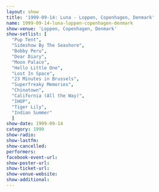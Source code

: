 ```yaml
---
layout: show
title: '1999-09-14: Luna - Loppen, Copenhagen, Denmark'
name: 1999-09-14-luna-loppen-copenhagen-denmark
show-venue: 'Loppen, Copenhagen, Denmark'
show-setlist: [
  "Pup Tent",
  "Sideshow By The Seashore",
  "Bobby Peru",
  "Dear Diary",
  "Moon Palace",
  "Hello Little One",
  "Lost In Space",
  "23 Minutes in Brussels",
  "Superfreaky Memories",
  "Chinatown",
  "California (All the Way)",
  "IHOP",
  "Tiger Lily",
  "Indian Summer"
  ]
show-date: 1999-09-14
category: 1999
show-radio: 
show-lastfm: 
show-cancelled: 
performers: 
facebook-event-url: 
show-poster-url: 
show-ticket-url: 
show-venue-website: 
show-additional: 
---
```


